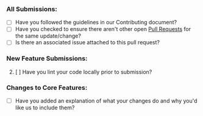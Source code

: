### All Submissions:

* [ ] Have you followed the guidelines in our Contributing document?
* [ ] Have you checked to ensure there aren't other open [Pull Requests](https://github.com/geooot/soul-patch/pulls) for the same update/change?
* [ ] Is there an associated issue attached to this pull request?

<!-- You can erase any parts of this template not applicable to your Pull Request. -->

### New Feature Submissions:

2. [ ] Have you lint your code locally prior to submission?

### Changes to Core Features:

* [ ] Have you added an explanation of what your changes do and why you'd like us to include them?
